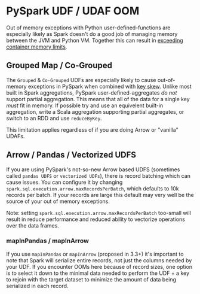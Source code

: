 # PySpark UDF / UDAF OOM

Out of memory exceptions with Python user-defined-functions are especially likely as Spark doesn't do a good job of managing memory between the JVM and Python VM. Together this can result in [exceeding container memory limits](../container-oom).



## Grouped Map / Co-Grouped

The `Grouped` & `Co-Grouped` UDFs are especially likely to cause out-of-memory exceptions in PySpark when combined with [key skew](key-skew).
Unlike most built in Spark aggregations, PySpark user-defined-aggregates *do not* support partial aggregation. This means that all of the data for a single key *must* fit in memory. If possible try and use an equivelent built-in aggregation, write a Scala aggregation supporting partial aggregates, or switch to an RDD and use `reduceByKey`.


This limitation applies regardless of if you are doing Arrow or "vanilla" UDAFs.



## Arrow / Pandas / Vectorized UDFS

If you are using PySpark's not-so-new Arrow based UDFS (sometimes called `pandas UDFS` or `vectorized UDFs`), there is record batching which can cause issues. You can configure it by changing `spark.sql.execution.arrow.maxRecordsPerBatch`, which defaults to 10k records per batch. If your records are large this default may very well be the source of your out of memory exceptions.


Note: setting `spark.sql.execution.arrow.maxRecordsPerBatch` too-small will result in reduce performance and reduced ability to vectorize operations over the data frames.


### mapInPandas / mapInArrow

If you use `mapInPandas` or `mapInArrow` (proposed in 3.3+) it's important to note that Spark will serialize entire records, not just the columns needed by your UDF. If you encounter OOMs here because of record sizes, one option is to select it down to the minimal data needed to perform the UDF + a key to rejoin with the target dataset to minimize the amount of data being serialized in each record.
